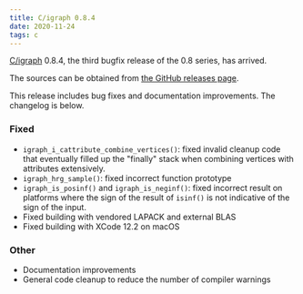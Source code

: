```yaml
---
title: C/igraph 0.8.4
date: 2020-11-24
tags: c
---
```


[C/igraph](https://igraph.org/c/) 0.8.4, the third bugfix release of the 0.8 series, has arrived.

The sources can be obtained from [the GitHub releases page](https://github.com/igraph/igraph/releases/tag/0.8.4).

This release includes bug fixes and documentation improvements. The changelog is below.

### Fixed

 - `igraph_i_cattribute_combine_vertices()`: fixed invalid cleanup code that eventually filled up the "finally" stack when combining vertices with attributes extensively.
 - `igraph_hrg_sample()`: fixed incorrect function prototype
 - `igraph_is_posinf()` and `igraph_is_neginf()`: fixed incorrect result on platforms where the sign of the result of `isinf()` is not indicative of the sign of the input.
 - Fixed building with vendored LAPACK and external BLAS
 - Fixed building with XCode 12.2 on macOS

### Other

 - Documentation improvements
 - General code cleanup to reduce the number of compiler warnings
